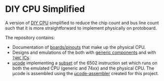 # DIY CPU Simplified

A version of [DIY CPU](https://github.com/skagra/diy-cpu-meta) simplified to reduce the chip count and bus line count such that it is more straightforward to
implement physically on protoboard.

The repository contains:

* Documentation of [boards/pinouts](docs/boards.md) that make up the physical CPU.
* Designs and emulations of the both with [generic components](designs/generic/) and with [`74HC` ICs](designs/74x/).
* [μcode](ucode) implementing a [subset](docs/implemented.md) of the 6502 instruction set which runs on both the emulated CPU (generic and 74xx) and the physical CPU.  The μcode is assembled using the [μcode-assembler](https://github.com/skagra/diy-cpu-uc-assembler) created for this project. 



